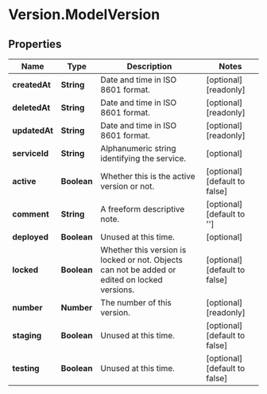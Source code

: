 # Version.ModelVersion

## Properties

Name | Type | Description | Notes
------------ | ------------- | ------------- | -------------
**createdAt** | **String** | Date and time in ISO 8601 format. | [optional] [readonly] 
**deletedAt** | **String** | Date and time in ISO 8601 format. | [optional] [readonly] 
**updatedAt** | **String** | Date and time in ISO 8601 format. | [optional] [readonly] 
**serviceId** | **String** | Alphanumeric string identifying the service. | [optional] 
**active** | **Boolean** | Whether this is the active version or not. | [optional] [default to false]
**comment** | **String** | A freeform descriptive note. | [optional] [default to &#39;&#39;]
**deployed** | **Boolean** | Unused at this time. | [optional] 
**locked** | **Boolean** | Whether this version is locked or not. Objects can not be added or edited on locked versions. | [optional] [default to false]
**number** | **Number** | The number of this version. | [optional] [readonly] 
**staging** | **Boolean** | Unused at this time. | [optional] [default to false]
**testing** | **Boolean** | Unused at this time. | [optional] [default to false]


